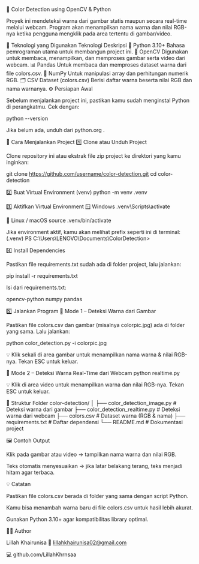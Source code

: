 🎨 Color Detection using OpenCV & Python

Proyek ini mendeteksi warna dari gambar statis maupun secara real-time melalui webcam.
Program akan menampilkan nama warna dan nilai RGB-nya ketika pengguna mengklik pada area tertentu di gambar/video.

🧠 Teknologi yang Digunakan
Teknologi	Deskripsi
🐍 Python 3.10+	Bahasa pemrograman utama untuk membangun project ini.
🎥 OpenCV	Digunakan untuk membaca, menampilkan, dan memproses gambar serta video dari webcam.
📊 Pandas	Untuk membaca dan memproses dataset warna dari file colors.csv.
🔢 NumPy	Untuk manipulasi array dan perhitungan numerik RGB.
🗂️ CSV Dataset (colors.csv)	Berisi daftar warna beserta nilai RGB dan nama warnanya.
⚙️ Persiapan Awal

Sebelum menjalankan project ini, pastikan kamu sudah menginstal Python di perangkatmu.
Cek dengan:

python --version


Jika belum ada, unduh dari python.org
.

🚀 Cara Menjalankan Project
1️⃣ Clone atau Unduh Project

Clone repository ini atau ekstrak file zip project ke direktori yang kamu inginkan:

git clone https://github.com/username/color-detection.git
cd color-detection

2️⃣ Buat Virtual Environment (venv)
python -m venv .venv

3️⃣ Aktifkan Virtual Environment
🪟 Windows
.venv\Scripts\activate

🐧 Linux / macOS
source .venv/bin/activate


Jika environment aktif, kamu akan melihat prefix seperti ini di terminal:
(.venv) PS C:\Users\LENOVO\Documents\ColorDetection>

4️⃣ Install Dependencies

Pastikan file requirements.txt sudah ada di folder project, lalu jalankan:

pip install -r requirements.txt


Isi dari requirements.txt:

opencv-python
numpy
pandas

5️⃣ Jalankan Program
🔹 Mode 1 – Deteksi Warna dari Gambar

Pastikan file colors.csv dan gambar (misalnya colorpic.jpg) ada di folder yang sama.
Lalu jalankan:

python color_detection.py -i colorpic.jpg


💡 Klik sekali di area gambar untuk menampilkan nama warna & nilai RGB-nya.
Tekan ESC untuk keluar.

🔹 Mode 2 – Deteksi Warna Real-Time dari Webcam
python realtime.py


💡 Klik di area video untuk menampilkan warna dan nilai RGB-nya.
Tekan ESC untuk keluar.

📁 Struktur Folder
color-detection/
│
├── color_detection_image.py       # Deteksi warna dari gambar
├── color_detection_realtime.py    # Deteksi warna dari webcam
├── colors.csv                     # Dataset warna (RGB & nama)
├── requirements.txt               # Daftar dependensi
└── README.md                      # Dokumentasi project

🖼️ Contoh Output

Klik pada gambar atau video → tampilkan nama warna dan nilai RGB.

Teks otomatis menyesuaikan → jika latar belakang terang, teks menjadi hitam agar terbaca.

💡 Catatan

Pastikan file colors.csv berada di folder yang sama dengan script Python.

Kamu bisa menambah warna baru di file colors.csv untuk hasil lebih akurat.

Gunakan Python 3.10+ agar kompatibilitas library optimal.

👩‍💻 Author

Lillah Khairunisa
📧 lillahkhairunisa02@gmail.com

💻 github.com/LillahKhrnsaa
